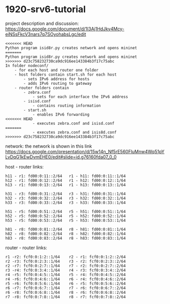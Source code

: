 # 1920-srv6-tutorial

project description and discussion: 
https://docs.google.com/document/d/1I3Aj1HdJky4Mcy-eiNSsFkcV3nars7q7SOyohabsLgc/edit

```
<<<<<<< HEAD
Python program isid8r.py creates network and opens mininet
=======
Python program isid8r.py creates network and opens mininet
>>>>>>> d23c758232730ca9dc916ee143384b3f17c75abc
In folder nodeconf/ 
	- for each host and router one folder
	- host folders contain start.sh for each host
		- sets IPv6 address for hosts
		- adds IPv6 routing to gateway
	- router folders contain 
		- zebra.conf
			- sets for each interface the IPv6 address
		- isisd.conf
			- contains routing information
		- start.sh
			- enables IPv6 forwarding
<<<<<<< HEAD
			- executes zebra.conf and isisd.conf
=======
			- executes zebra.conf and isis8d.conf
>>>>>>> d23c758232730ca9dc916ee143384b3f17c75abc
```

network:
the network is shown in this link
https://docs.google.com/presentation/d/15w14n_Nf5rE560FluMnw4Wq51pYLvDqG1kEwDvmEHE0/edit#slide=id.g76160fda07_0_0

host - router links:

	h11 - r1: fd00:0:11::2/64	r1 - h11: fd00:0:11::1/64
	h12 - r1: fd00:0:12::2/64	r1 - h12: fd00:0:12::1/64
	h13 - r1: fd00:0:13::2/64	r1 - h13: fd00:0:13::1/64

	h31 - r3: fd00:0:31::2/64	r3 - h31: fd00:0:31::1/64
	h32 - r3: fd00:0:32::2/64	r3 - h32: fd00:0:32::1/64
	h33 - r3: fd00:0:33::2/64	r3 - h33: fd00:0:33::1/64

	h51 - r5: fd00:0:51::2/64	r5 - h51: fd00:0:51::1/64
	h52 - r5: fd00:0:52::2/64	r5 - h52: fd00:0:52::1/64
	h53 - r5: fd00:0:53::2/64	r5 - h53: fd00:0:53::1/64

	h81 - r8: fd00:0:81::2/64	r8 - h81: fd00:0:81::1/64
	h82 - r8: fd00:0:82::2/64	r8 - h82: fd00:0:82::1/64
	h83 - r8: fd00:0:83::2/64	r8 - h83: fd00:0:83::1/64

router - router links:
	
	r1 -r2: fcf0:0:1:2::1/64	r2 - r1: fcf0:0:1:2::2/64
	r2 -r3: fcf0:0:2:3::1/64	r3 - r2: fcf0:0:2:3::2/64
	r2 -r7: fcf0:0:2:7::1/64	r7 - r2: fcf0:0:2:7::2/64
	r3 -r4: fcf0:0:3:4::1/64	r4 - r3: fcf0:0:3:4::2/64
	r4 -r5: fcf0:0:4:5::1/64	r5 - r4: fcf0:0:4:5::2/64
	r4 -r6: fcf0:0:4:6::1/64	r6 - r4: fcf0:0:4:6::2/64
	r5 -r6: fcf0:0:5:6::1/64	r6 - r5: fcf0:0:5:6::2/64
	r6 -r7: fcf0:0:6:7::1/64	r7 - r6: fcf0:0:6:7::2/64
	r6 -r8: fcf0:0:6:8::1/64	r8 - r6: fcf0:0:6:8::2/64
	r7 -r8: fcf0:0:7:8::1/64	r8 - r7: fcf0:0:7:8::2/64